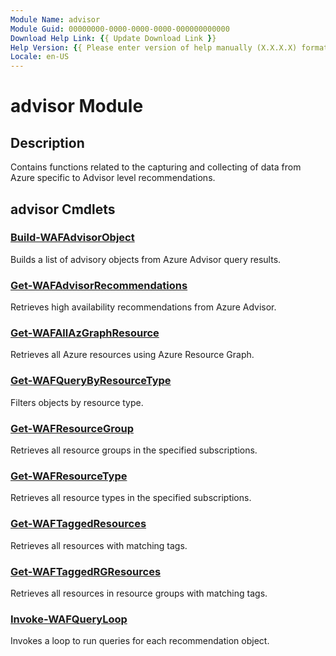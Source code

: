 ```yaml
---
Module Name: advisor
Module Guid: 00000000-0000-0000-0000-000000000000
Download Help Link: {{ Update Download Link }}
Help Version: {{ Please enter version of help manually (X.X.X.X) format }}
Locale: en-US
---
```


# advisor Module
## Description
Contains functions related to the capturing and collecting of data from Azure specific to Advisor level recommendations.

## advisor Cmdlets
### [Build-WAFAdvisorObject](Build-WAFAdvisorObject.md)
Builds a list of advisory objects from Azure Advisor query results.

### [Get-WAFAdvisorRecommendations](Get-WAFAdvisorRecommendations.md)
Retrieves high availability recommendations from Azure Advisor.

### [Get-WAFAllAzGraphResource](Get-WAFAllAzGraphResource.md)
Retrieves all Azure resources using Azure Resource Graph.

### [Get-WAFQueryByResourceType](Get-WAFQueryByResourceType.md)
Filters objects by resource type.

### [Get-WAFResourceGroup](Get-WAFResourceGroup.md)
Retrieves all resource groups in the specified subscriptions.

### [Get-WAFResourceType](Get-WAFResourceType.md)
Retrieves all resource types in the specified subscriptions.

### [Get-WAFTaggedResources](Get-WAFTaggedResources.md)
Retrieves all resources with matching tags.

### [Get-WAFTaggedRGResources](Get-WAFTaggedRGResources.md)
Retrieves all resources in resource groups with matching tags.

### [Invoke-WAFQueryLoop](Invoke-WAFQueryLoop.md)
Invokes a loop to run queries for each recommendation object.

